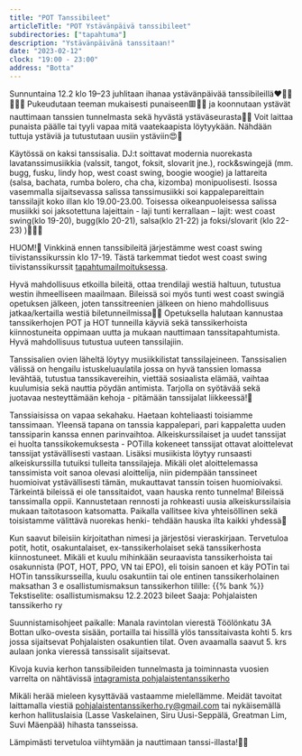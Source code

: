 ```yaml
---
title: "POT Tanssibileet"
articleTitle: "POT Ystävänpäivä tanssibileet"
subdirectories: ["tapahtuma"]
description: "Ystävänpäivänä tanssitaan!"
date: "2023-02-12"
clock: "19:00 - 23:00"
address: "Botta"
---
```


Sunnuntaina 12.2 klo 19–23 juhlitaan ihanaa ystävänpäivää tanssibileillä❤️💖💗💕💞🥳 Pukeudutaan teeman mukaisesti punaiseen🟥🔴🌺 ja koonnutaan ystävät nauttimaan tanssien tunnelmasta sekä hyvästä ystäväseurasta💃🕺 Voit laittaa punaista päälle tai tyyli vapaa mitä vaatekaapista löytyykään. Nähdään tuttuja ystäviä ja tutustutaan uusiin ystäviin😍🥰

Käytössä on kaksi tanssisalia. DJ:t soittavat modernia nuorekasta lavatanssimusiikkia (valssit, tangot, foksit, slovarit jne.), rock&swingejä (mm. bugg, fusku, lindy hop, west coast swing, boogie woogie) ja lattareita (salsa, bachata, rumba bolero, cha cha, kizomba) monipuolisesti. Isossa vasemmalla sijaitsevassa salissa tanssimusiikki soi kappalepareittain tanssilajit koko illan klo 19.00-23.00. Toisessa oikeanpuoleisessa salissa musiikki soi jaksotettuna lajeittain - laji tunti kerrallaan – lajit: west coast swing(klo 19-20), bugg(klo 20-21), salsa(klo 21-22) ja foksi/slovarit (klo 22-23) )🎺🎷🎼

HUOM!🤩 Vinkkinä ennen tanssibileitä järjestämme west coast swing tiivistanssikurssin klo 17-19. Tästä tarkemmat tiedot west coast swing tiivistanssikurssit [tapahtumailmoituksessa](https://www.facebook.com/events/3448055868758510).

Hyvä mahdollisuus etkoilla bileitä, ottaa trendilaji westiä haltuun, tutustua westin ihmeelliseen maailmaan. Bileissä soi myös tunti west coast swingiä opetuksen jälkeen, joten tanssitreenien jälkeen on hieno mahdollisuus jatkaa/kertailla westiä biletunneilmissa💃🕺 Opetuksella halutaan kannustaa tanssikerhojen POT ja HOT tunneilla käyviä sekä tanssikerhoista kiinnostuneita oppimaan uutta ja mukaan nauttimaan tanssitapahtumista. Hyvä mahdollisuus tutustua uuteen tanssilajiin.

Tanssisalien ovien läheltä löytyy musiikkilistat tanssilajeineen. Tanssisalien välissä on hengailu istuskeluaulatila jossa on hyvä tanssien lomassa levähtää, tutustua tanssikavereihin, viettää sosiaalista elämää, vaihtaa kuulumisia sekä nauttia pöydän antimista. Tarjolla on syötävää sekä juotavaa nesteyttämään kehoja - pitämään tanssijalat liikkeessä!🎉

Tanssiaisissa on vapaa sekahaku. Haetaan kohteliaasti toisiamme tanssimaan. Yleensä tapana on tanssia kappalepari, pari kappaletta uuden tanssiparin kanssa ennen parinvaihtoa. Alkeiskurssilaiset ja uudet tanssijat ei huolta tanssikokemuksesta - POTilla kokeneet tanssijat ottavat aloittelevat tanssijat ystävällisesti vastaan. Lisäksi musiikista löytyy runsaasti alkeiskurssilla tutuiksi tulleita tanssilajeja. Mikäli olet aloittelemassa tanssimista voit sanoa olevasi aloittelija, niin pidempään tanssineet huomioivat ystävällisesti tämän, mukauttavat tanssin toisen huomioivaksi. Tärkeintä bileissä ei ole tanssitaidot, vaan hauska rento tunnelma! Bileissä tanssimalla oppii. Kannustetaan rennosti ja rohkeasti uusia alkeiskurssilaisia mukaan taitotasoon katsomatta. Paikalla vallitsee kiva yhteisöllinen sekä toisistamme välittävä nuorekas henki- tehdään hauska ilta kaikki yhdessä🙂

Kun saavut bileisiin kirjoitathan nimesi ja järjestösi vieraskirjaan. Tervetuloa potit, hotit, osakuntalaiset, ex-tanssikerholaiset sekä tanssikerhosta kiinnostuneet. Mikäli et kuulu mihinkään seuraavista tanssikerhoista tai osakunnista (POT, HOT, PPO, VN tai EPO), eli toisin sanoen et käy POTin tai HOTin tanssikursseilla, kuulu osakuntiin tai ole entinen tanssikerholainen maksathan 3 e osallistumismaksun tanssikerhon tilille:
{{% bank %}}
Tekstiselite: osallistumismaksu 12.2.2023 bileet
Saaja: Pohjalaisten tanssikerho ry

Suunnistamisohjeet paikalle: Manala ravintolan vierestä Töölönkatu 3A Bottan ulko-ovesta sisään, portailla tai hissillä ylös tanssitaivasta kohti 5. krs jossa sijaitsevat Pohjalaisten osakuntien tilat. Oven avaamalla saavut 5. krs aulaan jonka vieressä tanssisalit sijaitsevat.

Kivoja kuvia kerhon tanssibileiden tunnelmasta ja toiminnasta vuosien varrelta on nähtävissä [intagramista pohjalaistentanssikerho](https://www.instagram.com/pohjalaistentanssikerho/)

Mikäli herää mieleen kysyttävää vastaamme mielellämme. Meidät tavoitat laittamalla viestiä pohjalaistentanssikerho.ry@gmail.com tai nykäisemällä kerhon hallituslaisia (Lasse Vaskelainen, Siru Uusi-Seppälä, Greatman Lim, Suvi Mäenpää) hihasta tansseissa.

Lämpimästi tervetuloa viihtymään ja nauttimaan tanssi-illasta!💃🕺
